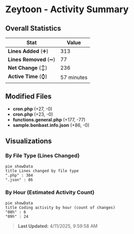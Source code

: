 # Zeytoon - Activity Summary 

## Overall Statistics

| Stat                   | Value                                                             |
| ---------------------- | ----------------------------------------------------------------- |
| **Lines Added** (➕)   | 313                                          |
| **Lines Removed** (➖) | 77                                        |
| **Net Change** (↕)    | 236                |
| **Active Time** (⌚)   | 57 minutes |


## Modified Files
- **cron.php** (+27, -0)
- **cron.php** (+23, -0)
- **functions.general.php** (+177, -77)
- **sample.bonbast.info.json** (+86, -0)

## Visualizations

### By File Type (Lines Changed)

```mermaid
pie showData
title Lines changed by file type
".php" : 304
".json" : 86
```

### By Hour (Estimated Activity Count)

```mermaid
pie showData
title Coding activity by hour (count of changes)
"08h" : 6
"09h" : 24
```


> **Last Updated:** 4/11/2025, 9:59:58 AM